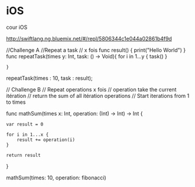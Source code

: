# iOS
cour iOS

http://swiftlang.ng.bluemix.net/#/repl/5806344c1e044a02861b4f9d


//Challenge A
//Repeat a task
// x fois
func result() {
    print("Hello World")
}
func repeatTask(times y: Int, task: () -> Void){
    for i in 1...y {
        task()
    }
    
    }
    
repeatTask(times : 10, task : result);

// Challenge B
// Repeat operations x fois
// operation take the current itération
// return the sum of all itération operations
// Start iterations from 1 to times

func mathSum(times x: Int, operation: (Int) -> Int) -> Int {
    
    var result = 0
    
    for i in 1...x {
        result += operation(i)
    }
    
    return result
}

mathSum(times: 10, operation: fibonacci)
